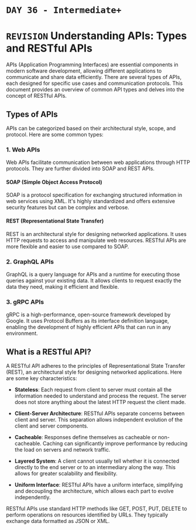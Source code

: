 # `DAY 36 - Intermediate+`

# `REVISION` Understanding APIs: Types and RESTful APIs

APIs (Application Programming Interfaces) are essential components in modern software development, allowing different applications to communicate and share data efficiently. There are several types of APIs, each designed for specific use cases and communication protocols. This document provides an overview of common API types and delves into the concept of RESTful APIs.

## Types of APIs

APIs can be categorized based on their architectural style, scope, and protocol. Here are some common types:

### 1. Web APIs
Web APIs facilitate communication between web applications through HTTP protocols. They are further divided into SOAP and REST APIs.

#### SOAP (Simple Object Access Protocol)
SOAP is a protocol specification for exchanging structured information in web services using XML. It's highly standardized and offers extensive security features but can be complex and verbose.

#### REST (Representational State Transfer)
REST is an architectural style for designing networked applications. It uses HTTP requests to access and manipulate web resources. RESTful APIs are more flexible and easier to use compared to SOAP.

### 2. GraphQL APIs
GraphQL is a query language for APIs and a runtime for executing those queries against your existing data. It allows clients to request exactly the data they need, making it efficient and flexible.

### 3. gRPC APIs
gRPC is a high-performance, open-source framework developed by Google. It uses Protocol Buffers as its interface definition language, enabling the development of highly efficient APIs that can run in any environment.

## What is a RESTful API?

A RESTful API adheres to the principles of Representational State Transfer (REST), an architectural style for designing networked applications. Here are some key characteristics:

- **Stateless**: Each request from client to server must contain all the information needed to understand and process the request. The server does not store anything about the latest HTTP request the client made.
  
- **Client-Server Architecture**: RESTful APIs separate concerns between client and server. This separation allows independent evolution of the client and server components.

- **Cacheable**: Responses define themselves as cacheable or non-cacheable. Caching can significantly improve performance by reducing the load on servers and network traffic.

- **Layered System**: A client cannot usually tell whether it is connected directly to the end server or to an intermediary along the way. This allows for greater scalability and flexibility.

- **Uniform Interface**: RESTful APIs have a uniform interface, simplifying and decoupling the architecture, which allows each part to evolve independently.

RESTful APIs use standard HTTP methods like GET, POST, PUT, DELETE to perform operations on resources identified by URLs. They typically exchange data formatted as JSON or XML.

